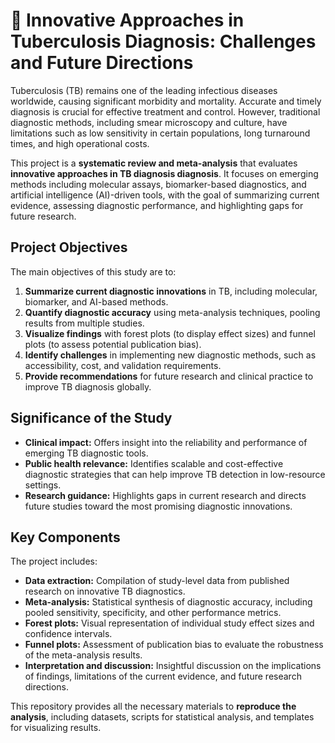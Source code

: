 
# 🧬 Innovative Approaches in Tuberculosis Diagnosis: Challenges and Future Directions

Tuberculosis (TB) remains one of the leading infectious diseases worldwide, causing significant morbidity and mortality. Accurate and timely diagnosis is crucial for effective treatment and control. However, traditional diagnostic methods, including smear microscopy and culture, have limitations such as low sensitivity in certain populations, long turnaround times, and high operational costs.

This project is a **systematic review and meta-analysis** that evaluates **innovative approaches in TB diagnosis diagnosis**. It focuses on emerging methods including molecular assays, biomarker-based diagnostics, and artificial intelligence (AI)-driven tools, with the goal of summarizing current evidence, assessing diagnostic performance, and highlighting gaps for future research.

## Project Objectives

The main objectives of this study are to:

1. **Summarize current diagnostic innovations** in TB, including molecular, biomarker, and AI-based methods.
2. **Quantify diagnostic accuracy** using meta-analysis techniques, pooling results from multiple studies.
3. **Visualize findings** with forest plots (to display effect sizes) and funnel plots (to assess potential publication bias).
4. **Identify challenges** in implementing new diagnostic methods, such as accessibility, cost, and validation requirements.
5. **Provide recommendations** for future research and clinical practice to improve TB diagnosis globally.

## Significance of the Study

* **Clinical impact:** Offers insight into the reliability and performance of emerging TB diagnostic tools.
* **Public health relevance:** Identifies scalable and cost-effective diagnostic strategies that can help improve TB detection in low-resource settings.
* **Research guidance:** Highlights gaps in current research and directs future studies toward the most promising diagnostic innovations.

## Key Components

The project includes:

* **Data extraction:** Compilation of study-level data from published research on innovative TB diagnostics.
* **Meta-analysis:** Statistical synthesis of diagnostic accuracy, including pooled sensitivity, specificity, and other performance metrics.
* **Forest plots:** Visual representation of individual study effect sizes and confidence intervals.
* **Funnel plots:** Assessment of publication bias to evaluate the robustness of the meta-analysis results.
* **Interpretation and discussion:** Insightful discussion on the implications of findings, limitations of the current evidence, and future research directions.

This repository provides all the necessary materials to **reproduce the analysis**, including datasets, scripts for statistical analysis, and templates for visualizing results.


